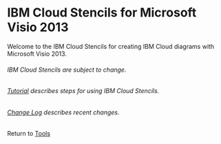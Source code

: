 # IBM Cloud Stencils for Microsoft Visio 2013

Welcome to the IBM Cloud Stencils for creating IBM Cloud diagrams with Microsoft Visio 2013.  

###### IBM Cloud Stencils are subject to change.  
###### [Tutorial](tutorial.md) describes steps for using IBM Cloud Stencils.
###### [Change Log](change_log.md) describes recent changes.

Return to [Tools](/README.md) 
